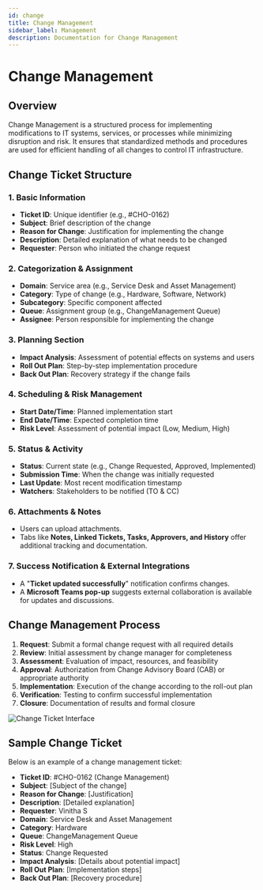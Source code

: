 ```yaml
---
id: change
title: Change Management
sidebar_label: Management
description: Documentation for Change Management
---
```


# Change Management

## Overview

Change Management is a structured process for implementing modifications to IT systems, services, or processes while minimizing disruption and risk. It ensures that standardized methods and procedures are used for efficient handling of all changes to control IT infrastructure.

## Change Ticket Structure

### 1. Basic Information
- **Ticket ID**: Unique identifier (e.g., #CHO-0162)
- **Subject**: Brief description of the change
- **Reason for Change**: Justification for implementing the change
- **Description**: Detailed explanation of what needs to be changed
- **Requester**: Person who initiated the change request

### 2. Categorization & Assignment
- **Domain**: Service area (e.g., Service Desk and Asset Management)
- **Category**: Type of change (e.g., Hardware, Software, Network)
- **Subcategory**: Specific component affected
- **Queue**: Assignment group (e.g., ChangeManagement Queue)
- **Assignee**: Person responsible for implementing the change

### 3. Planning Section
- **Impact Analysis**: Assessment of potential effects on systems and users
- **Roll Out Plan**: Step-by-step implementation procedure
- **Back Out Plan**: Recovery strategy if the change fails

### 4. Scheduling & Risk Management
- **Start Date/Time**: Planned implementation start
- **End Date/Time**: Expected completion time
- **Risk Level**: Assessment of potential impact (Low, Medium, High)

### 5. Status & Activity
- **Status**: Current state (e.g., Change Requested, Approved, Implemented)
- **Submission Time**: When the change was initially requested
- **Last Update**: Most recent modification timestamp
- **Watchers**: Stakeholders to be notified (TO & CC)

### 6. Attachments & Notes
- Users can upload attachments.
- Tabs like **Notes, Linked Tickets, Tasks, Approvers, and History** offer additional tracking and documentation.

### 7. Success Notification & External Integrations
- A "**Ticket updated successfully**" notification confirms changes.
- A **Microsoft Teams pop-up** suggests external collaboration is available for updates and discussions.

## Change Management Process

1. **Request**: Submit a formal change request with all required details
2. **Review**: Initial assessment by change manager for completeness
3. **Assessment**: Evaluation of impact, resources, and feasibility
4. **Approval**: Authorization from Change Advisory Board (CAB) or appropriate authority
5. **Implementation**: Execution of the change according to the roll-out plan
6. **Verification**: Testing to confirm successful implementation
7. **Closure**: Documentation of results and formal closure


![Change Ticket Interface](/img/Helpdesk/Change_Ticket.png)

## Sample Change Ticket

Below is an example of a change management ticket:

- **Ticket ID**: #CHO-0162 (Change Management)
- **Subject**: [Subject of the change]
- **Reason for Change**: [Justification]
- **Description**: [Detailed explanation]
- **Requester**: Vinitha S
- **Domain**: Service Desk and Asset Management
- **Category**: Hardware
- **Queue**: ChangeManagement Queue
- **Risk Level**: High
- **Status**: Change Requested
- **Impact Analysis**: [Details about potential impact]
- **Roll Out Plan**: [Implementation steps]
- **Back Out Plan**: [Recovery procedure]



